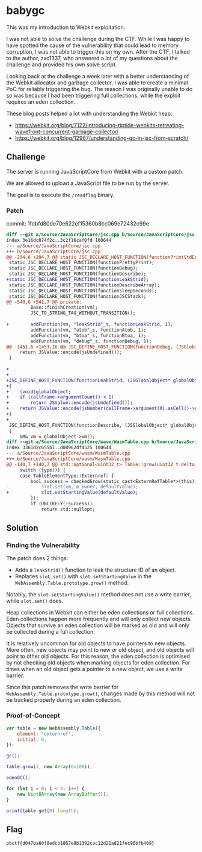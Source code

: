 # babygc

This was my introduction to Webkit exploitation.

I was not able to solve the challenge during the CTF.
While I was happy to have spotted the cause of the vulnerability that could lead to memory corruption, I was not able to trigger this on my own.
After the CTF, I talked to the author, zxc1337, who answered a lot of my questions about the challenge and provided his own solve script.

Looking back at the challenge a week later with a better understanding of the Webkit allocator and garbage collector, I was able to create a minimal PoC for reliably triggering the bug.
The reason I was originally unable to do so was because I had been triggering full collections, while the exploit requires an eden collection.

These blog posts helped a lot with understanding the Webkit heap:
- https://webkit.org/blog/7122/introducing-riptide-webkits-retreating-wavefront-concurrent-garbage-collector/
- https://webkit.org/blog/12967/understanding-gc-in-jsc-from-scratch/

## Challenge

The server is running JavaScriptCore from Webkit with a custom patch.

We are allowed to upload a JavaScript file to be run by the server.

The goal is to execute the `/readflag` binary.

### Patch

commit: 1fdbfd80de70e622ef15360b8cc069e72432c99e

```diff
diff --git a/Source/JavaScriptCore/jsc.cpp b/Source/JavaScriptCore/jsc.cpp
index 3e16dc074f2c..3c2f16caf0fd 100644
--- a/Source/JavaScriptCore/jsc.cpp
+++ b/Source/JavaScriptCore/jsc.cpp
@@ -294,6 +294,7 @@ static JSC_DECLARE_HOST_FUNCTION(functionPrintStdErr);
 static JSC_DECLARE_HOST_FUNCTION(functionPrettyPrint);
 static JSC_DECLARE_HOST_FUNCTION(functionDebug);
 static JSC_DECLARE_HOST_FUNCTION(functionDescribe);
+static JSC_DECLARE_HOST_FUNCTION(functionLeakStrid);
 static JSC_DECLARE_HOST_FUNCTION(functionDescribeArray);
 static JSC_DECLARE_HOST_FUNCTION(functionSleepSeconds);
 static JSC_DECLARE_HOST_FUNCTION(functionJSCStack);
@@ -540,6 +541,7 @@ private:
         Base::finishCreation(vm);
         JSC_TO_STRING_TAG_WITHOUT_TRANSITION();
 
+        addFunction(vm, "leakStrid"_s, functionLeakStrid, 1);
         addFunction(vm, "atob"_s, functionAtob, 1);
         addFunction(vm, "btoa"_s, functionBtoa, 1);
         addFunction(vm, "debug"_s, functionDebug, 1);
@@ -1451,6 +1453,16 @@ JSC_DEFINE_HOST_FUNCTION(functionDebug, (JSGlobalObject* globalObject, CallFrame
     return JSValue::encode(jsUndefined());
 }
 
+
+
+JSC_DEFINE_HOST_FUNCTION(functionLeakStrid, (JSGlobalObject* globalObject, CallFrame* callFrame))
+{
+    (void)globalObject;
+    if (callFrame->argumentCount() < 1)
+        return JSValue::encode(jsUndefined());
+    return JSValue::encode(jsNumber(callFrame->argument(0).asCell()->structureID().bits()));
+}
+
 JSC_DEFINE_HOST_FUNCTION(functionDescribe, (JSGlobalObject* globalObject, CallFrame* callFrame))
 {
     VM& vm = globalObject->vm();
diff --git a/Source/JavaScriptCore/wasm/WasmTable.cpp b/Source/JavaScriptCore/wasm/WasmTable.cpp
index 3361d2c655b7..d08962df4525 100644
--- a/Source/JavaScriptCore/wasm/WasmTable.cpp
+++ b/Source/JavaScriptCore/wasm/WasmTable.cpp
@@ -140,7 +140,7 @@ std::optional<uint32_t> Table::grow(uint32_t delta, JSValue defaultValue)
     switch (type()) {
     case TableElementType::Externref: {
         bool success = checkedGrow(static_cast<ExternRefTable*>(this)->m_jsValues, [&](auto& slot) {
-            slot.set(vm, m_owner, defaultValue);
+            slot.setStartingValue(defaultValue);
         });
         if (UNLIKELY(!success))
             return std::nullopt;
```

## Solution

### Finding the Vulnerability

The patch does 2 things:
- Adds a `leakStrid()` function to leak the structure ID of an object.
- Replaces `slot.set()` with `slot.setStartingValue` in the `WebAssembly.Table.prototype.grow()` method.

Notably, the `slot.setStartingValue()` method does not use a write barrier, while `slot.set()` does.

Heap collections in Webkit can either be eden collections or full collections.
Eden collections happen more frequently and will only collect new objects.
Objects that survive an eden collection will be marked as old and will only be collected during a full collection.

It is relatively uncommon for old objects to have pointers to new objects.
More often, new objects may point to new or old object, and old objects will point to other old objects.
For this reason, the eden collection is optimised by not checking old objects when marking objects for eden collection.
For times when an old object gets a pointer to a new object, we use a write barrier.

Since this patch removes the write barrier for `WebAssembly.Table.prototype.grow()`, changes made by this method will not be tracked properly during an eden collection.

### Proof-of-Concept

```js
var table = new WebAssembly.Table({
    element: "externref",
    initial: 0,
});

gc();

table.grow(1, new Array(0x100));                    

edenGC();

for (let i = 0; i < 4; i++) {
    new Uint8Array(new ArrayBuffer());
}

print(table.get(0).length);
```

## Flag

```
pbctf{d047ba60f8edcb1867e8b1392cac12d21ad21fec96bfb409}
```
